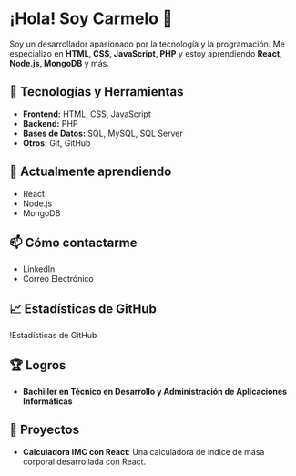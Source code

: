# ¡Hola! Soy Carmelo 👋

Soy un desarrollador apasionado por la tecnología y la programación. Me especializo en **HTML, CSS, JavaScript, PHP** y estoy aprendiendo **React, Node.js, MongoDB** y más.

## 🚀 Tecnologías y Herramientas
- **Frontend:** HTML, CSS, JavaScript
- **Backend:** PHP
- **Bases de Datos:** SQL, MySQL, SQL Server
- **Otros:** Git, GitHub

## 🌱 Actualmente aprendiendo
- React
- Node.js
- MongoDB

## 📫 Cómo contactarme
- LinkedIn
- Correo Electrónico

## 📈 Estadísticas de GitHub
!Estadísticas de GitHub

## 🏆 Logros
- **Bachiller en Técnico en Desarrollo y Administración de Aplicaciones Informáticas**

## 📂 Proyectos
- **Calculadora IMC con React**: Una calculadora de índice de masa corporal desarrollada con React.
